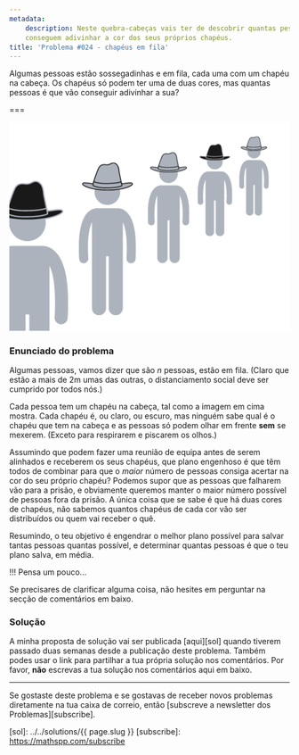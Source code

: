 ```yaml
---
metadata:
    description: Neste quebra-cabeças vais ter de descobrir quantas pessoas é que
    conseguem adivinhar a cor dos seus próprios chapéus.
title: 'Problema #024 - chapéus em fila'
---
```


Algumas pessoas estão sossegadinhas e em fila, cada uma com um chapéu na cabeça.
Os chapéus só podem ter uma de duas cores, mas quantas pessoas é que vão
conseguir adivinhar a sua?

===

![Uma imagem com algumas pessoas numa fila, cada uma com um chapéu claro ou escuro.](thumbnail.png)

### Enunciado do problema

Algumas pessoas, vamos dizer que são $n$ pessoas, estão em fila.
(Claro que estão a mais de 2m umas das outras, o distanciamento social deve ser
cumprido por todos nós.)

Cada pessoa tem um chapéu na cabeça, tal como a imagem em cima mostra.
Cada chapéu é, ou claro, ou escuro, mas ninguém sabe qual é o chapéu que tem na cabeça
e as pessoas só podem olhar em frente **sem** se mexerem.
(Exceto para respirarem e piscarem os olhos.)

Assumindo que podem fazer uma reunião de equipa antes de serem alinhados e receberem
os seus chapéus, que plano engenhoso é que têm todos de combinar para que o *maior*
número de pessoas consiga acertar na cor do seu próprio chapéu?
Podemos supor que as pessoas que falharem vão para a prisão, e obviamente queremos
manter o maior número possível de pessoas fora da prisão.
A única coisa que se sabe é que há duas cores de chapéus, não sabemos quantos chapéus
de cada cor vão ser distribuídos ou quem vai receber o quê.

Resumindo, o teu objetivo é engendrar o melhor plano possível para salvar tantas
pessoas quantas possível, e determinar quantas pessoas é que o teu plano salva,
em média.

!!! Pensa um pouco...

Se precisares de clarificar alguma coisa, não hesites em perguntar na secção de comentários em baixo.

### Solução

A minha proposta de solução vai ser publicada [aqui][sol] quando tiverem passado duas semanas desde a publicação deste problema. Também podes usar o link para partilhar a tua própria solução nos comentários. Por favor, **não** escrevas a tua solução nos comentários aqui em baixo.
<!--Podes encontrar a minha proposta de solução [aqui][sol], para confirmares a tua resposta. Também podes usar o link para partilhar a tua própria solução nos comentários. Por favor, **não** escrevas a tua solução nos comentários aqui em baixo.-->

---

Se gostaste deste problema e se gostavas de receber novos problemas diretamente na tua caixa de correio, então [subscreve a newsletter dos Problemas][subscribe].

[sol]: ../../solutions/{{ page.slug }}
[subscribe]: https://mathspp.com/subscribe
